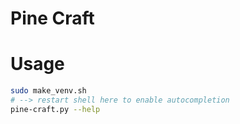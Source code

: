# Pine Craft

# Usage

```bash
sudo make_venv.sh
# --> restart shell here to enable autocompletion
pine-craft.py --help
```

